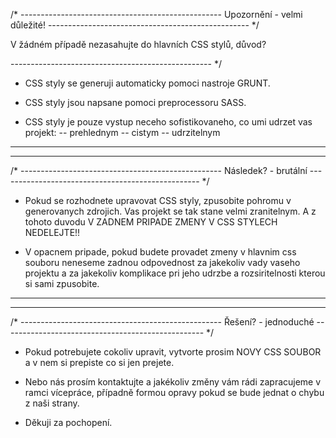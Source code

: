 /* --------------------------------------------------
	Upozornění - velmi důležité!
-------------------------------------------------- */

V žádném případě nezasahujte do hlavních CSS stylů, důvod?

-------------------------------------------------- */

- CSS styly se generuji automaticky pomoci nastroje GRUNT.

- CSS styly jsou napsane pomoci preprocessoru SASS.

- CSS styly je pouze vystup neceho sofistikovaneho, co umi udrzet vas projekt:
-- prehlednym
-- cistym 
-- udrzitelnym


---
---





/* --------------------------------------------------
	Následek? - brutální
-------------------------------------------------- */

- Pokud se rozhodnete upravovat CSS styly, zpusobite pohromu v generovanych zdrojich. Vas projekt se tak stane velmi zranitelnym. A z tohoto duvodu V ZADNEM PRIPADE ZMENY V CSS STYLECH NEDELEJTE!!

- V opacnem pripade, pokud budete provadet zmeny v hlavnim css souboru neneseme zadnou odpovednost za jakekoliv vady vaseho projektu a za jakekoliv komplikace pri jeho udrzbe a rozsiritelnosti kterou si sami zpusobite.


---
---





/* --------------------------------------------------
	Řešení? - jednoduché
-------------------------------------------------- */

- Pokud potrebujete cokoliv upravit, vytvorte prosim NOVY CSS SOUBOR a v nem si prepiste co si jen prejete.

- Nebo nás prosím kontaktujte a jakékoliv změny vám rádi zapracujeme v ramci vícepráce, případně formou opravy pokud se bude jednat o chybu z naši strany.



- Děkuji za pochopení.